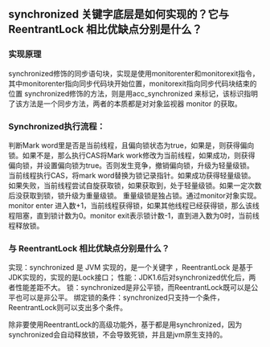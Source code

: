 ## synchronized 关键字底层是如何实现的？它与 ReentrantLock 相比优缺点分别是什么？

### 实现原理
synchronized修饰的同步语句块，实现是使用monitorenter和monitorexit指令，其中monitorenter指向同步代码块开始位置，monitorexit指向同步代码块结束的位置
synchronized修饰的方法，则是用acc_synchronized 来标记，该标识指明了该方法是一个同步方法，两者的本质都是对对象监视器 monitor 的获取。

### Synchronized执行流程：
判断Mark word里是否是当前线程，且偏向锁状态为true，如果是，则获得偏向锁。如果不是，那么执行CAS将Mark work修改为当前线程，如果成功，则获得偏向锁，并设置偏向锁为true。否则发生竞争，撤销偏向锁，升级为轻量级锁。
当前线程执行CAS，将mark word替换为锁记录指针。如果成功获得轻量级锁。如果失败，当前线程尝试自旋获取锁，如果获取到，处于轻量级锁。如果一定次数后没获取到锁，锁升级为重量级锁。
重量级锁是独占锁。通过monitor对象实现。monitor enter 进入数+1，当前线程获得锁，如果其他线程已经获得锁，那么该线程阻塞，直到锁计数为0。monitor exit表示锁计数-1，直到进入数为0时，当前线程释放锁。

### 与 ReentrantLock 相比优缺点分别是什么？
实现：synchronized 是 JVM 实现的，是一个关键字 ，ReentrantLock 是基于JDK实现的，实现的是Lock接口；
性能：JDK1.6后对synchronized优化后，两者性能差距不大。
锁：synchronized是非公平锁，而ReentrantLock既可以是公平也可以是非公平。
绑定锁的条件：synchronized只支持一个条件，ReentrantLock则可以支出多个条件。

除非要使用ReentrantLock的高级功能外，基于都是用synchronized，因为synchronized会自动释放锁，不会导致死锁，并且是jvm原生支持的。
